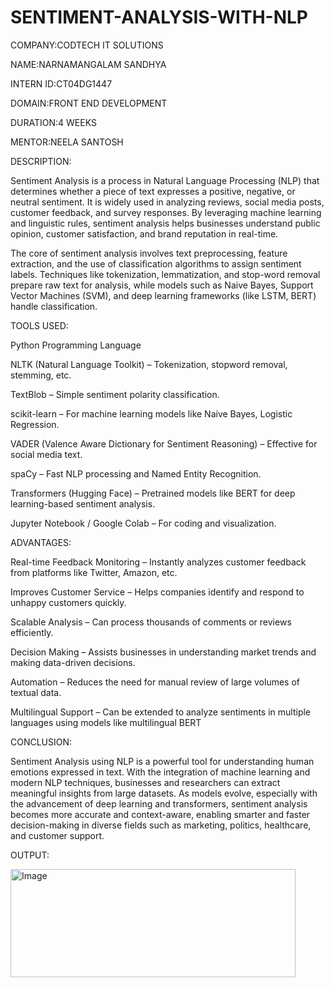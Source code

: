 # SENTIMENT-ANALYSIS-WITH-NLP

COMPANY:CODTECH IT SOLUTIONS

NAME:NARNAMANGALAM SANDHYA

INTERN ID:CT04DG1447

DOMAIN:FRONT END DEVELOPMENT

DURATION:4 WEEKS

MENTOR:NEELA SANTOSH

DESCRIPTION:

Sentiment Analysis is a process in Natural Language Processing (NLP) that determines whether a piece of text expresses a positive, negative, or neutral sentiment. It is widely used in analyzing reviews, social media posts, customer feedback, and survey responses. By leveraging machine learning and linguistic rules, sentiment analysis helps businesses understand public opinion, customer satisfaction, and brand reputation in real-time.

The core of sentiment analysis involves text preprocessing, feature extraction, and the use of classification algorithms to assign sentiment labels. Techniques like tokenization, lemmatization, and stop-word removal prepare raw text for analysis, while models such as Naive Bayes, Support Vector Machines (SVM), and deep learning frameworks (like LSTM, BERT) handle classification.

TOOLS USED:

Python Programming Language

NLTK (Natural Language Toolkit) – Tokenization, stopword removal, stemming, etc.

TextBlob – Simple sentiment polarity classification.

scikit-learn – For machine learning models like Naive Bayes, Logistic Regression.

VADER (Valence Aware Dictionary for Sentiment Reasoning) – Effective for social media text.

spaCy – Fast NLP processing and Named Entity Recognition.

Transformers (Hugging Face) – Pretrained models like BERT for deep learning-based sentiment analysis.

Jupyter Notebook / Google Colab – For coding and visualization.

ADVANTAGES:

Real-time Feedback Monitoring – Instantly analyzes customer feedback from platforms like Twitter, Amazon, etc.

Improves Customer Service – Helps companies identify and respond to unhappy customers quickly.

Scalable Analysis – Can process thousands of comments or reviews efficiently.

Decision Making – Assists businesses in understanding market trends and making data-driven decisions.

Automation – Reduces the need for manual review of large volumes of textual data.

Multilingual Support – Can be extended to analyze sentiments in multiple languages using models like multilingual BERT

CONCLUSION:

Sentiment Analysis using NLP is a powerful tool for understanding human emotions expressed in text. With the integration of machine learning and modern NLP techniques, businesses and researchers can extract meaningful insights from large datasets. As models evolve, especially with the advancement of deep learning and transformers, sentiment analysis becomes more accurate and context-aware, enabling smarter and faster decision-making in diverse fields such as marketing, politics, healthcare, and customer support.

OUTPUT:

<img width="456" height="173" alt="Image" src="https://github.com/user-attachments/assets/5a3a9d19-e9fc-4923-9d3b-363902a42ad2" />
